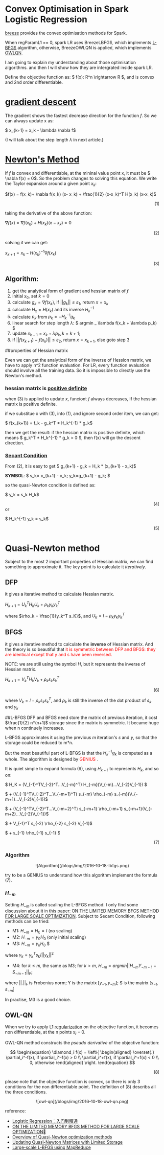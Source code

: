 # Convex Optimisation in Spark Logistic Regression

[breeze](https://github.com/scalanlp/breeze) provides the convex optimisation methods for Spark. 

When regParamL1 == 0, spark LR uses BreezeLBFGS, which implements [L-BFGS](https://en.wikipedia.org/wiki/Limited-memory_BFGS) algorithm, otherwise, BreezeOWLQN is applied, which implements [OWLQN](http://research.microsoft.com/en-us/um/people/jfgao/paper/icml07scalable.pdf).

I am going to explain my understanding about those optimisation algorithms. and then I will show how they are intergrated inside spark LR.  

Define the objective function as: $ f(x): R^n \rightarrow R $, and is convex and 2nd order differentiable.

# [gradient descent](https://en.wikipedia.org/wiki/Gradient_descent)
The gradient shows the fastest decrease direction for the function $f$. So we can always update x as:

$ x_{k+1} = x_k - \lambda  \nabla f$

(I will talk about the step length $\lambda$ in next article.)

# [Newton's Method](https://en.wikipedia.org/wiki/Newton%27s_method)
If $f$ is convex and differentiable, at the mininal value point x, it must be $ \nabla f(x) = 0$. So the problem changes to solving this equation. We write the Taylor expansion around a given point $x_k$:

$f(x) = f(x_k)+ \nabla f(x_k) (x- x_k) + \frac{1}{2} (x-x_k)^T H(x_k) (x-x_k)$
<div align="right">(1)</div>

taking the derivative of the above function:

$\nabla f(x) =\nabla f(x_k) + H(x_k)(x-x_k) = 0$
<div align="right">(2)</div>

solving it we can get:

$x_{k+1}=x_k - H(x_k)^{-1} \nabla f(x_k)$
<div align="right">(3)</div>


## Algorithm:

1. get the analytical form of gradient and hessian matrix of $f$
2. initial $x_0$, set $k=0$
3. calculate $g_k = \nabla f(x_k)$, if $||g_k|| \leq \varepsilon_1$, return $x = x_k$
4. calculate $H_x = H(x_k)$ and its inverse $H_k^{-1}$
5. calculate $p_k$ from  $p_k = -H_k^{-1}g_k$
6. linear search for step length $\lambda$:  $ argmin _ \lambda f(x_k + \lambda p_k) $
7. update $x_{k+1} = x_k + \lambda p_k, k = k + 1$; 
8. if $|| f(x_{k+1}) - f(x_k)|| \leq \varepsilon_2$, return $x = x_{k+1}$, else goto step 3

 
##properties of Hessian matrix

Even we can get the analytical form of the inverse of Hession matrix, we have to apply n^2 function evaluation. For LR, every function evaluation should involve all the training data. So it is impossible to directly use the Newton's method.



### hessian matrix is [positive definite](https://en.wikipedia.org/wiki/Positive-definite_matrix)

when (3) is applied to update $x$, funciont $f$ always decreases, If the hessian matrix is positive definite.

if we substitue x with (3), into (1), and ignore second order item, we can get:

$ f(x_{k+1}) = f_k - g_k^T * H_k^{-1} * g_k$

then we get the result: if the hessian matrix is positive definite, which means $  g_k^T * H_k^{-1} * g_k > 0 $, then f(x) will go the descent direction.

### [Secant Condition](https://en.wikipedia.org/wiki/Secant_method)
From (2), it is easy to get $ g_{k+1} - g_k = H_k * (x_{k+1} - x_k)$

**SYMBOL**: $ s_k= x_{k+1} - x_k; y_k=g_{k+1} - g_k;  $

so the quasi-Newton condition is defined as:

$ y_k = s_k H_k$
<div align="right">(4)</div>or


$ H_k^{-1}  y_k = s_k$
<div align="right">(5)</div>

# Quasi-Newton method
Subject to the most 2 important properties of Hessian matrix, we can find something to approximate it. The key point is to calculate it *iteratively*.

## DFP
it gives a iterative method to calculate Hessian matrix.

$H_{k+1} = U_k^TH_kU_k + \rho_ky_ky_k^T$

where $\rho_k = \frac{1}{y_k^T s_K}$, and $U_k=I-\rho_k y_k y_k^T$

## BFGS
it gives a iterative method to calculate the **inverse** of Hessian matrix. And the theory is so beautiful that <span style="color:red;">it is symmetric between DFP and BFGS: they are identical except that y and s have been reversed.</span>

NOTE: we are still using the symbol $H$, but it represents the inverse of Hessian matrix.

$H_{k+1} = V_k^T H_k V_k + \rho_k s_k s_k^T$
<div align="right">(6)</div>

where $V_k = I - \rho_k s_k s_k^T$, and $\rho_k$ is still the inverse of the dot product of $s_k$ and $y_k$


##L-BFGS
DFP and BFGS need store the matrix of previous iteration, it cost $\frac{1}{2} n*(n+1)$ storage since the matrix is symmetric. It became huge when n continuely increases.

L-BFGS approximates it using the previous $m$ iteration's $s$ and $y$, so that the storage could be reduced to m*n. 

But the most beautiful part of L-BFGS is that the $H_k^{-1}g_k$ is computed  as a whole. The algorithm is designed by <span style="color:red;">GENIUS</span> . 

It is quiet simple to expand formula (6), using $H_{k-1}$ to represents $H_k$, and so on:

$ H_K = (V_{-1}^TV_{-2}^T...V_{-m}^T) H_{-m}(V_{-m}...V_{-2}V_{-1}) $

$ + (V_{-1}^TV_{-2}^T...V_{-m+1}^T) s_{-m} \rho_{-m} s_{-m}(V_{-m+1}...V_{-2}V_{-1})$

$ + (V_{-1}^TV_{-2}^T...V_{-m+2}^T) s_{-m+1} \rho_{-m+1} s_{-m+1}(V_{-m+2}...V_{-2}V_{-1})$

$ + V_{-1}^T s_{-2} \rho_{-2} s_{-2} V_{-1}$

$ + s_{-1} \rho_{-1} s_{-1} $
<div align="right">(7)</div>

### Algorithm

<center>![Algorithm](/blogs/img/2016-10-18-lbfgs.png)</center>

try to be a GENIUS to understand how this algorithm implement the formula (7).

### $H_{-m}$
Setting $H_{-m}$ is called scaling the L-BFGS method. I only find some discussion about it in this paper: [ON THE LIMITED MEMORY BFGS METHOD FOR LARGE SCALE OPTIMIZATION](http://users.iems.northwestern.edu/~nocedal/PDFfiles/limited-memory.pdf). Subject to Secant Condition, following methods can be tried:

* M1: $H_{-m} = H_0 = I$ (no scaling)
* M2: $H_{-m} = \gamma_0 H_0$ (only initial scaling)
* M3: $H_{-m} = \gamma_k H_0$ $

where $\gamma _k = y_k^T s_k / ||y_k||^2$

* M4: for $k \leq m$, the same as M3; for $k > m$, $H_{-m} = argmin  ||H_{-m}Y_{-m-1} - S_{-m-1}||_F$; 

where $||.||_F$ is Frobenius norm; 
Y is the matrix $[y_{-1}, y_{-m}]$; S is the matrix $[s_{-1}, s_{-m}]$

In practise, M3 is a good choice.

## OWL-QN
When we try to apply L1 [regularization](https://en.wikipedia.org/wiki/Regularization_(mathematics)) on the objective function, it becomes non differentiable, at the n points $x_i$ = 0.

OWL-QN method constructs the *pseudo derivative* of the objective function:

$$
\begin{equation}
\diamond_i f(x) = 
\left\{
\begin{aligned}
\overset{.}
\partial_i^-f(x), if  \partial_i^-f(x) > 0 \\
\partial_i^+f(x), if  \partial_i^+f(x) < 0 \\
0, otherwise
\end{aligned}
\right.
\end{equation}
$$
<div align="right">(8)</div>

please note that the objective function is convex, so there is only 3 conditions for the non differentiable point. The definition of (8) describs all the three conditions.

<center>![owl-qn](/blogs/img/2016-10-18-owl-qn.png)</center>

reference:

* [Logistic Regression：入门到精通](http://www.tianyancha.com/research/LR_intro.pdf)
* [ON THE LIMITED MEMORY BFGS METHOD FOR LARGE SCALE OPTIMIZATION](http://users.iems.northwestern.edu/~nocedal/PDFfiles/limited-memory.pdf)
* [Overview of Quasi-Newton optimization methods](https://homes.cs.washington.edu/~galen/files/quasi-newton-notes.pdf)
* [Updating Quasi-Newton Matrices with Limited Storage](http://www.ii.uib.no/~lennart/drgrad/Nocedal1980.pdf)
* [Large-scale L-BFGS using MapReduce](http://papers.nips.cc/paper/5333-large-scale-l-bfgs-using-mapreduce.pdf)


